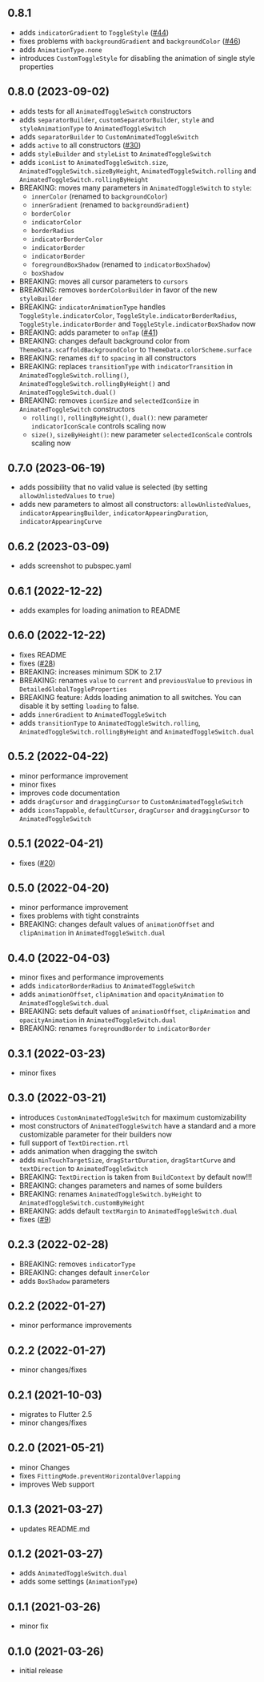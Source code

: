 ## 0.8.1

- adds `indicatorGradient` to `ToggleStyle` ([#44](https://github.com/splashbyte/animated_toggle_switch/issues/44))
- fixes problems with `backgroundGradient` and `backgroundColor` ([#46](https://github.com/splashbyte/animated_toggle_switch/issues/46))
- adds `AnimationType.none`
- introduces `CustomToggleStyle` for disabling the animation of single style properties

## 0.8.0 (2023-09-02)

- adds tests for all `AnimatedToggleSwitch` constructors
- adds `separatorBuilder`, `customSeparatorBuilder`, `style` and `styleAnimationType` to `AnimatedToggleSwitch`
- adds `separatorBuilder` to `CustomAnimatedToggleSwitch`
- adds `active` to all constructors ([#30](https://github.com/splashbyte/animated_toggle_switch/issues/30))
- adds `styleBuilder` and `styleList` to `AnimatedToggleSwitch`
- adds `iconList` to `AnimatedToggleSwitch.size`, `AnimatedToggleSwitch.sizeByHeight`, `AnimatedToggleSwitch.rolling` and `AnimatedToggleSwitch.rollingByHeight`
- BREAKING: moves many parameters in `AnimatedToggleSwitch` to `style`:
  - `innerColor` (renamed to `backgroundColor`)
  - `innerGradient` (renamed to `backgroundGradient`)
  - `borderColor`
  - `indicatorColor`
  - `borderRadius`
  - `indicatorBorderColor`
  - `indicatorBorder`
  - `indicatorBorder`
  - `foregroundBoxShadow` (renamed to `indicatorBoxShadow`)
  - `boxShadow`
- BREAKING: moves all cursor parameters to `cursors`
- BREAKING: removes `borderColorBuilder` in favor of the new `styleBuilder`
- BREAKING: `indicatorAnimationType` handles `ToggleStyle.indicatorColor`, `ToggleStyle.indicatorBorderRadius`, `ToggleStyle.indicatorBorder` and `ToggleStyle.indicatorBoxShadow` now
- BREAKING: adds parameter to `onTap` ([#41](https://github.com/splashbyte/animated_toggle_switch/issues/41))
- BREAKING: changes default background color from `ThemeData.scaffoldBackgroundColor` to `ThemeData.colorScheme.surface`
- BREAKING: renames `dif` to `spacing` in all constructors
- BREAKING: replaces `transitionType` with `indicatorTransition` in `AnimatedToggleSwitch.rolling()`,
  `AnimatedToggleSwitch.rollingByHeight()` and `AnimatedToggleSwitch.dual()`
- BREAKING: removes `iconSize` and `selectedIconSize` in `AnimatedToggleSwitch` constructors
  - `rolling()`, `rollingByHeight()`, `dual()`: new parameter `indicatorIconScale` controls scaling now
  - `size()`, `sizeByHeight()`: new parameter `selectedIconScale` controls scaling now

## 0.7.0 (2023-06-19)

- adds possibility that no valid value is selected (by setting `allowUnlistedValues` to `true`)
- adds new parameters to almost all constructors: `allowUnlistedValues`, `indicatorAppearingBuilder`, `indicatorAppearingDuration`, `indicatorAppearingCurve`

## 0.6.2 (2023-03-09)

- adds screenshot to pubspec.yaml

## 0.6.1 (2022-12-22)

- adds examples for loading animation to README

## 0.6.0 (2022-12-22)

- fixes README
- fixes ([#28](https://github.com/splashbyte/animated_toggle_switch/issues/28))
- BREAKING: increases minimum SDK to 2.17
- BREAKING: renames `value` to `current` and `previousValue` to `previous` in `DetailedGlobalToggleProperties`
- BREAKING feature: Adds loading animation to all switches. You can disable it by setting `loading` to false.
- adds `innerGradient` to `AnimatedToggleSwitch`
- adds `transitionType` to `AnimatedToggleSwitch.rolling`, `AnimatedToggleSwitch.rollingByHeight` and `AnimatedToggleSwitch.dual`

## 0.5.2 (2022-04-22)

- minor performance improvement
- minor fixes
- improves code documentation
- adds `dragCursor` and `draggingCursor` to `CustomAnimatedToggleSwitch`
- adds `iconsTappable`, `defaultCursor`, `dragCursor` and `draggingCursor` to `AnimatedToggleSwitch`

## 0.5.1 (2022-04-21)

- fixes ([#20](https://github.com/splashbyte/animated_toggle_switch/issues/20))

## 0.5.0 (2022-04-20)

- minor performance improvement
- fixes problems with tight constraints
- BREAKING: changes default values of `animationOffset` and `clipAnimation` in `AnimatedToggleSwitch.dual`

## 0.4.0 (2022-04-03)

- minor fixes and performance improvements
- adds `indicatorBorderRadius` to `AnimatedToggleSwitch`
- adds `animationOffset`, `clipAnimation` and `opacityAnimation` to `AnimatedToggleSwitch.dual`
- BREAKING: sets default values of `animationOffset`, `clipAnimation` and `opacityAnimation` in `AnimatedToggleSwitch.dual`
- BREAKING: renames `foregroundBorder` to `indicatorBorder`

## 0.3.1 (2022-03-23)

- minor fixes

## 0.3.0 (2022-03-21)

- introduces `CustomAnimatedToggleSwitch` for maximum customizability
- most constructors of `AnimatedToggleSwitch` have a standard and a more customizable parameter for their builders now
- full support of `TextDirection.rtl`
- adds animation when dragging the switch
- adds `minTouchTargetSize`, `dragStartDuration`, `dragStartCurve` and `textDirection` to `AnimatedToggleSwitch`
- BREAKING: `TextDirection` is taken from `BuildContext` by default now!!!
- BREAKING: changes parameters and names of some builders
- BREAKING: renames `AnimatedToggleSwitch.byHeight` to `AnimatedToggleSwitch.customByHeight`
- BREAKING: adds default `textMargin` to `AnimatedToggleSwitch.dual`
- fixes ([#9](https://github.com/splashbyte/animated_toggle_switch/issues/9))

## 0.2.3 (2022-02-28)

- BREAKING: removes `indicatorType`
- BREAKING: changes default `innerColor`
- adds `BoxShadow` parameters

## 0.2.2 (2022-01-27)

- minor performance improvements

## 0.2.2 (2022-01-27)

- minor changes/fixes

## 0.2.1 (2021-10-03)

- migrates to Flutter 2.5
- minor changes/fixes

## 0.2.0 (2021-05-21)

- minor Changes
- fixes `FittingMode.preventHorizontalOverlapping`
- improves Web support

## 0.1.3 (2021-03-27)

- updates README.md

## 0.1.2 (2021-03-27)

- adds `AnimatedToggleSwitch.dual`
- adds some settings (`AnimationType`)

## 0.1.1 (2021-03-26)

- minor fix

## 0.1.0 (2021-03-26)

- initial release
